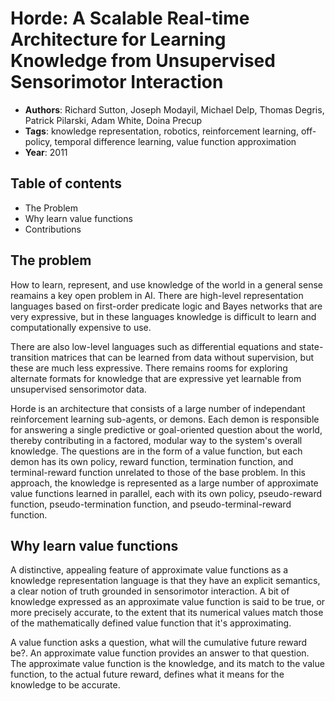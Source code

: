 # Horde: A Scalable Real-time Architecture for Learning Knowledge from Unsupervised Sensorimotor Interaction
+ **Authors**: Richard Sutton, Joseph Modayil, Michael Delp, Thomas Degris, Patrick Pilarski, Adam White, Doina Precup
+ **Tags**: knowledge representation, robotics, reinforcement learning, off-policy, temporal difference learning, value function approximation
+ **Year**: 2011

## Table of contents
+ The Problem
+ Why learn value functions
+ Contributions

## The problem
How to learn, represent, and use knowledge of the world in a general sense reamains a key open problem in AI. There are high-level representation languages based on first-order predicate logic and Bayes networks that are very expressive, but in these languages knowledge is difficult to learn and computationally expensive to use.

There are also low-level languages such as differential equations and state-transition matrices that can be learned from data without supervision, but these are much less expressive. There remains rooms for exploring alternate formats for knowledge that are expressive yet learnable from unsupervised sensorimotor data.


Horde is an architecture that consists of a large number of independant reinforcement learning sub-agents, or demons. Each demon is responsible for answering a single predictive or goal-oriented question about the world, thereby contributing in a factored, modular way to the system's overall knowledge. The questions are in the form of a value function, but each demon has its own policy, reward function, termination function, and terminal-reward function unrelated to those of the base problem. In this approach, the knowledge is represented as a large number of approximate value functions learned in parallel, each with its own policy, pseudo-reward function, pseudo-termination function, and pseudo-terminal-reward function.

## Why learn value functions

A distinctive, appealing feature of approximate value functions as a knowledge representation language is that they have an explicit semantics, a clear notion of truth grounded in sensorimotor interaction. A bit of knowledge expressed as an approximate value function is said to be true, or more precisely accurate, to the extent that its numerical values match those of the mathematically defined value function that it's approximating. 

A value function asks a question, what will the cumulative future reward be?. An approximate value function provides an answer to that question. The approximate value function is the knowledge, and its match to the value function, to the actual future reward, defines what it means for the knowledge to be accurate.

